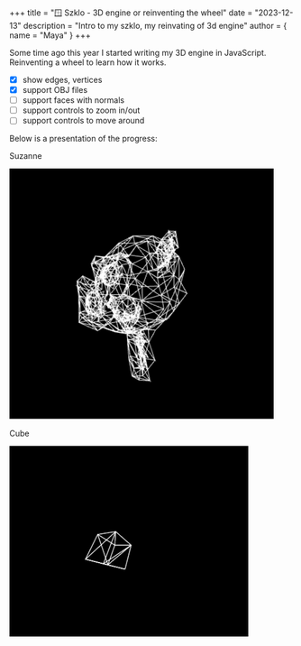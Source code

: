 +++
title = "🪟 Szklo - 3D engine or reinventing the wheel"
date = "2023-12-13"
description = "Intro to my szklo, my reinvating of 3d engine"
author = { name = "Maya" }
+++

Some time ago this year I started writing my 3D engine in JavaScript. Reinventing a wheel to learn how it works.

* [x] show edges, vertices
* [x] support OBJ files
* [ ] support faces with normals
* [ ] support controls to zoom in/out
* [ ] support controls to move around

Below is a presentation of the progress:

Suzanne

![Suzanne gif](/images/monkey.gif)

Cube

![cube spin](/images/cube.gif)
